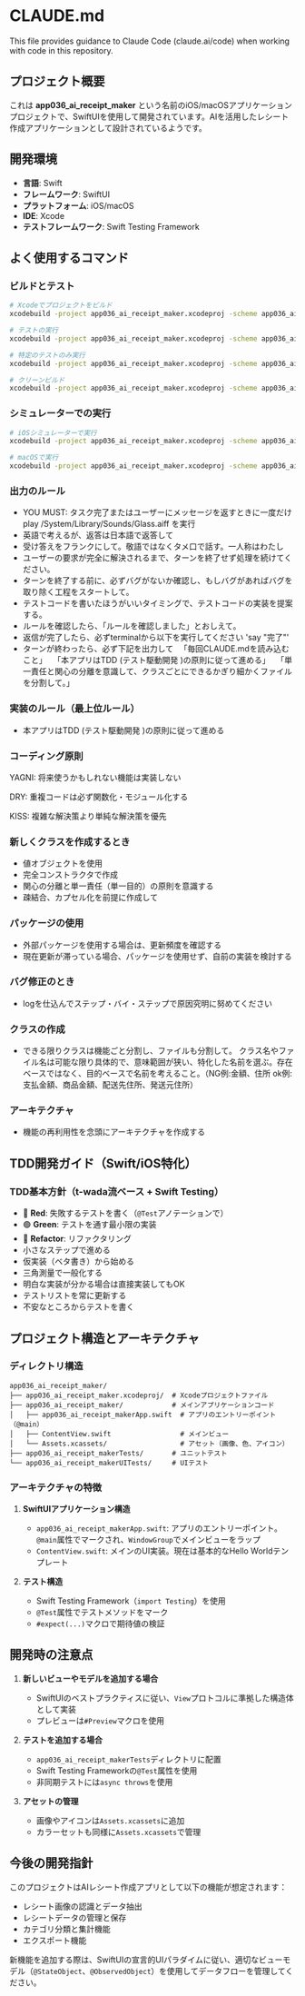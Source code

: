 # CLAUDE.md

This file provides guidance to Claude Code (claude.ai/code) when working with code in this repository.

## プロジェクト概要

これは **app036_ai_receipt_maker** という名前のiOS/macOSアプリケーションプロジェクトで、SwiftUIを使用して開発されています。AIを活用したレシート作成アプリケーションとして設計されているようです。

## 開発環境

- **言語**: Swift
- **フレームワーク**: SwiftUI
- **プラットフォーム**: iOS/macOS
- **IDE**: Xcode
- **テストフレームワーク**: Swift Testing Framework

## よく使用するコマンド

### ビルドとテスト

```bash
# Xcodeでプロジェクトをビルド
xcodebuild -project app036_ai_receipt_maker.xcodeproj -scheme app036_ai_receipt_maker build

# テストの実行
xcodebuild -project app036_ai_receipt_maker.xcodeproj -scheme app036_ai_receipt_maker test

# 特定のテストのみ実行
xcodebuild -project app036_ai_receipt_maker.xcodeproj -scheme app036_ai_receipt_maker test-without-building -only-testing:app036_ai_receipt_makerTests

# クリーンビルド
xcodebuild -project app036_ai_receipt_maker.xcodeproj -scheme app036_ai_receipt_maker clean build
```

### シミュレーターでの実行

```bash
# iOSシミュレーターで実行
xcodebuild -project app036_ai_receipt_maker.xcodeproj -scheme app036_ai_receipt_maker -destination 'platform=iOS Simulator,name=iPhone 15' run

# macOSで実行
xcodebuild -project app036_ai_receipt_maker.xcodeproj -scheme app036_ai_receipt_maker -destination 'platform=macOS' run
```

### 出力のルール
- YOU MUST: タスク完了またはユーザーにメッセージを返すときに一度だけ play /System/Library/Sounds/Glass.aiff を実行
 - 英語で考えるが、返答は日本語で返答して
 - 受け答えをフランクにして。敬語ではなくタメ口で話す。一人称はわたし
 - ユーザーの要求が完全に解決されるまで、ターンを終了せず処理を続けてください。
 - ターンを終了する前に、必ずバグがないか確認し、もしバグがあればバグを取り除く工程をスタートして。
 - テストコードを書いたほうがいいタイミングで、テストコードの実装を提案する。
 - ルールを確認したら、「ルールを確認しました」とおしえて。
 - 返信が完了したら、必ずterminalから以下を実行してください
   'say "完了"'
 - ターンが終わったら、必ず下記を出力して
 　「毎回CLAUDE.mdを読み込むこと」
 　「本アプリはTDD (テスト駆動開発 )の原則に従って進める」
 　「単一責任と関心の分離を意識して、クラスごとにできるかぎり細かくファイルを分割して。」

### 実装のルール（最上位ルール）
 - 本アプリはTDD (テスト駆動開発 )の原則に従って進める

### コーディング原則
YAGNI: 将来使うかもしれない機能は実装しない

DRY: 重複コードは必ず関数化・モジュール化する

KISS: 複雑な解決策より単純な解決策を優先

### 新しくクラスを作成するとき
 - 値オブジェクトを使用
 - 完全コンストラクタで作成
 - 関心の分離と単一責任（単一目的）の原則を意識する
 - 疎結合、カプセル化を前提に作成して

 ### パッケージの使用
 - 外部パッケージを使用する場合は、更新頻度を確認する
 - 現在更新が滞っている場合、パッケージを使用せず、自前の実装を検討する

 ### バグ修正のとき
 - logを仕込んでステップ・バイ・ステップで原因究明に努めてください

 ### クラスの作成
 - できる限りクラスは機能ごと分割し、ファイルも分割して。
 クラス名やファイル名は可能な限り具体的で、意味範囲が狭い、特化した名前を選ぶ。存在ベースではなく、目的ベースで名前を考えること。（NG例:金額、住所 ok例:支払金額、商品金額、配送先住所、発送元住所）

### アーキテクチャ
 - 機能の再利用性を念頭にアーキテクチャを作成する

## TDD開発ガイド（Swift/iOS特化）

### TDD基本方針（t-wada流ベース + Swift Testing）

- 🔴 **Red**: 失敗するテストを書く（`@Test`アノテーションで）
- 🟢 **Green**: テストを通す最小限の実装  
- 🔵 **Refactor**: リファクタリング
- 小さなステップで進める
- 仮実装（ベタ書き）から始める
- 三角測量で一般化する
- 明白な実装が分かる場合は直接実装してもOK
- テストリストを常に更新する
- 不安なところからテストを書く

## プロジェクト構造とアーキテクチャ

### ディレクトリ構造

```
app036_ai_receipt_maker/
├── app036_ai_receipt_maker.xcodeproj/  # Xcodeプロジェクトファイル
├── app036_ai_receipt_maker/            # メインアプリケーションコード
│   ├── app036_ai_receipt_makerApp.swift  # アプリのエントリーポイント（@main）
│   ├── ContentView.swift                 # メインビュー
│   └── Assets.xcassets/                  # アセット（画像、色、アイコン）
├── app036_ai_receipt_makerTests/       # ユニットテスト
└── app036_ai_receipt_makerUITests/     # UIテスト
```

### アーキテクチャの特徴

1. **SwiftUIアプリケーション構造**
   - `app036_ai_receipt_makerApp.swift`: アプリのエントリーポイント。`@main`属性でマークされ、`WindowGroup`でメインビューをラップ
   - `ContentView.swift`: メインのUI実装。現在は基本的なHello Worldテンプレート

2. **テスト構造**
   - Swift Testing Framework（`import Testing`）を使用
   - `@Test`属性でテストメソッドをマーク
   - `#expect(...)`マクロで期待値の検証

## 開発時の注意点

1. **新しいビューやモデルを追加する場合**
   - SwiftUIのベストプラクティスに従い、`View`プロトコルに準拠した構造体として実装
   - プレビューは`#Preview`マクロを使用

2. **テストを追加する場合**
   - `app036_ai_receipt_makerTests`ディレクトリに配置
   - Swift Testing Frameworkの`@Test`属性を使用
   - 非同期テストには`async throws`を使用

3. **アセットの管理**
   - 画像やアイコンは`Assets.xcassets`に追加
   - カラーセットも同様に`Assets.xcassets`で管理

## 今後の開発指針

このプロジェクトはAIレシート作成アプリとして以下の機能が想定されます：
- レシート画像の認識とデータ抽出
- レシートデータの管理と保存
- カテゴリ分類と集計機能
- エクスポート機能

新機能を追加する際は、SwiftUIの宣言的UIパラダイムに従い、適切なビューモデル（`@StateObject`、`@ObservedObject`）を使用してデータフローを管理してください。